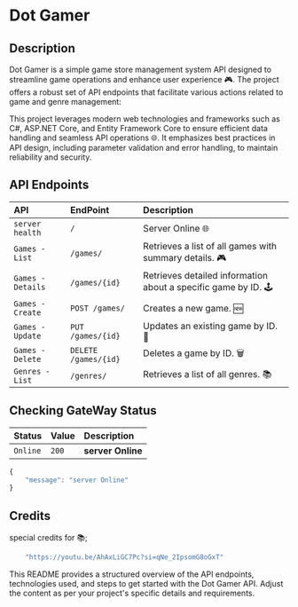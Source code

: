 
# Dot Gamer


## Description

Dot Gamer is a simple game store management system API designed to streamline game operations and enhance user experience 🎮. The project offers a robust set of API endpoints that facilitate various actions related to game and genre management:

This project leverages modern web technologies and frameworks such as C#, ASP.NET Core, and Entity Framework Core to ensure efficient data handling and seamless API operations 🌐. It emphasizes best practices in API design, including parameter validation and error handling, to maintain reliability and security.


## API Endpoints

| API                 | EndPoint           | Description                                                |
| :------------------ | :----------------- | :--------------------------------------------------------- |
| `server health`     | `/`                | Server Online 🌐       |
| `Games - List`      | `/games/`          | Retrieves a list of all games with summary details. 🎮       |
| `Games - Details`   | `/games/{id}`      | Retrieves detailed information about a specific game by ID. 🕹️ |
| `Games - Create`    | `POST /games/`     | Creates a new game. 🆕                                      |
| `Games - Update`    | `PUT /games/{id}`  | Updates an existing game by ID. 🔄                          |
| `Games - Delete`    | `DELETE /games/{id}`| Deletes a game by ID. 🗑️                                   |
| `Genres - List`     | `/genres/`         | Retrieves a list of all genres. 📚                          |



## Checking GateWay Status

| Status | Value     | Description                |
| :-------- | :------- | :------------------------- |
| `Online` | `200` | **server Online** |

```javascript
{
    "message": "server Online"
}
```

## Credits

special credits for 📚;

```javascript
    "https://youtu.be/AhAxLiGC7Pc?si=qNe_2IpsomG8oGxT"
```

This README provides a structured overview of the API endpoints, technologies used, and steps to get started with the Dot Gamer API. Adjust the content as per your project's specific details and requirements.